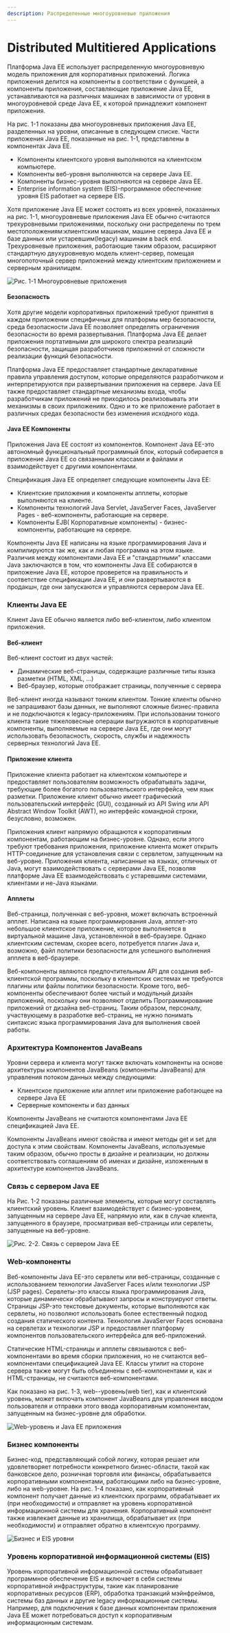 ```yaml
---
description: Распределенные многоуровневые приложения
---
```


# Distributed Multitiered Applications

Платформа Java EE использует распределенную многоуровневую модель приложения для корпоративных приложений. Логика приложения делится на компоненты в соответствии с функцией, а компоненты приложения, составляющие приложение Java EE, устанавливаются на различных машинах в зависимости от уровня в многоуровневой среде Java EE, к которой принадлежит компонент приложения.

На рис. 1-1 показаны два многоуровневых приложения Java EE, разделенных на уровни, описанные в следующем списке. Части приложения Java EE, показанные на рис. 1-1, представлены в компонентах Java EE.

* Компоненты клиентского уровня выполняются на клиентском компьютере.
* Компоненты веб-уровня выполняются на сервере Java EE.
* Компоненты бизнес-уровня выполняются на сервере Java EE.
* Enterprise information system \(EIS\)-программное обеспечение уровня EIS работает на сервере EIS.

Хотя приложение Java EE может состоять из всех уровней, показанных на рис. 1-1, многоуровневые приложения Java EE обычно считаются трехуровневыми приложениями, поскольку они распределены по трем местоположениям:клиентским машинам, машине сервера Java EE и базе данных или устаревшим\(legacy\) машинам в back end. Трехуровневые приложения, работающие таким образом, расширяют стандартную двухуровневую модель клиент-сервер, помещая многопоточный сервер приложений между клиентским приложением и серверным хранилищем.

![&#x420;&#x438;&#x441;. 1-1 &#x41C;&#x43D;&#x43E;&#x433;&#x43E;&#x443;&#x440;&#x43E;&#x432;&#x43D;&#x435;&#x432;&#x44B;&#x435; &#x43F;&#x440;&#x438;&#x43B;&#x43E;&#x436;&#x435;&#x43D;&#x438;&#x44F;](../../../../.gitbook/assets/image.png)

#### Безопасность

Хотя другие модели корпоративных приложений требуют принятия в каждом приложении специфичных для платформы мер безопасности, среда безопасности Java EE позволяет определять ограничения безопасности во время развертывания. Платформа Java EE делает приложения портативными для широкого спектра реализаций безопасности, защищая разработчиков приложений от сложности реализации функций безопасности.

Платформа Java EE предоставляет стандартные декларативные правила управления доступом, которые определяются разработчиком и интерпретируются при развертывании приложения на сервере. Java EE также предоставляет стандартные механизмы входа, чтобы разработчикам приложений не приходилось реализовывать эти механизмы в своих приложениях. Одно и то же приложение работает в различных средах безопасности без изменения исходного кода.

#### Java EE Компоненты <a id="_java_ee_components"></a>

Приложения Java EE состоят из компонентов. Компонент Java EE-это автономный функциональный программный блок, который собирается в приложение Java EE со связанными классами и файлами и взаимодействует с другими компонентами.

Спецификация Java EE определяет следующие компоненты Java EE:

* Клиентские приложения и компоненты апплеты, которые выполняются на клиенте.
* Компоненты технологий Java Servlet, JavaServer Faces, JavaServer Pages - веб-компоненты, работающие на сервере.
* Компоненты EJB\( Корпоративные компоненты\) - бизнес-компоненты, работающие на сервере.

Компоненты Java EE написаны на языке программирования Java и компилируются так же, как и любая программа на этом языке. Различия между компонентами Java EE и "стандартными" классами Java заключаются в том, что компоненты Java EE собираются в приложение Java EE, которое проверется на правильность и соответствие спецификации Java EE, и они развертываются в продакшн, где они запускаются и управляются сервером Java EE.

### Клиенты Java EE

Клиент Java EE обычно является либо веб-клиентом, либо клиентом приложения.

#### Веб-клиент

Веб-клиент состоит из двух частей:

* Динамические веб-страницы, содержащие различные типы языка разметки \(HTML, XML, ...\)
* Веб-браузер, которые отображает страницы, полученные с сервера

Веб-клиент иногда называют тонким клиентом. Тонкие клиенты обычно не запрашивают базы данных, не выполняют сложные бизнес-правила и не подключаются к legacy-приложениям. При использовании тонкого клиента такие тяжеловесные операции выгружаются в корпоративные компоненты, выполняемые на сервере Java EE, где они могут использовать безопасность, скорость, службы и надежность серверных технологий Java EE.

#### Приложение клиента

Приложение клиента работает на клиентском компьютере и предоставляет пользователям возможность обрабатывать задачи, требующие более богатого пользовательского интерфейса, чем язык разметки. Приложение клиент обычно имеет графический пользовательский интерфейс \(GUI\), созданный из API Swing или API Abstract Window Toolkit \(AWT\), но интерфейс командной строки, безусловно, возможен.

Приложения клиент напрямую обращаются к корпоративным компонентам, работающим на бизнес-уровне. Однако, если этого требуют требования приложения, приложение клиента может открыть HTTP-соединение для установления связи с сервлетом, запущенным на веб-уровне. Приложения клиента, написанные на языках, отличных от Java, могут взаимодействовать с серверами Java EE, позволяя платформе Java EE взаимодействовать с устаревшими системами, клиентами и не-Java языками.

#### Апплеты

Веб-страница, полученная с веб-уровня, может включать встроенный апплет. Написана на языке программирования Java, апплет-это небольшое клиентское приложение, которое выполняется в виртуальной машине Java, установленной в веб-браузере. Однако клиентским системам, скорее всего, потребуется плагин Java и, возможно, файл политики безопасности для успешного выполнения апплета в веб-браузере.

Веб-компоненты являются предпочтительным API для создания веб-клиентской программы, поскольку в клиентских системах не требуются плагины или файлы политики безопасности. Кроме того, веб-компоненты обеспечивают более чистый и модульный дизайн приложений, поскольку они позволяют отделить Программирование приложений от дизайна веб-страниц. Таким образом, персоналу, участвующему в разработке веб-страниц, не нужно понимать синтаксис языка программирования Java для выполнения своей работы.

### Архитектура Компонентов JavaBeans

Уровни сервера и клиента могут также включать компоненты на основе архитектуры компонентов JavaBeans \(компоненты JavaBeans\) для управления потоком данных между следующими:

* Клиентское приложение или апплет или приложение работающее на сервере Java EE
* Серверные компоненты и баз данных

Компоненты JavaBeans не считаются компонентами Java EE спецификацией Java EE.

Компоненты JavaBeans имеют свойства и имеют методы get и set для доступа к этим свойствам. Компоненты JavaBeans, используемые таким образом, обычно просты в дизайне и реализации, но должны соответствовать соглашениям об именах и дизайне, изложенным в архитектуре компонентов JavaBeans.

### Связь с сервером Java EE

На Рис. 1-2 показаны различные элементы, которые могут составлять клиентский уровень. Клиент взаимодействует с бизнес-уровнем, запущенным на сервере Java EE, напрямую или, как в случае клиента, запущенного в браузере, просматривая веб-страницы или сервлеты, запущенные на веб-уровне.

![&#x420;&#x438;&#x441;. 2-2. &#x421;&#x432;&#x44F;&#x437;&#x44C; &#x441; &#x441;&#x435;&#x440;&#x432;&#x435;&#x440;&#x43E;&#x43C;  Java EE](../../../../.gitbook/assets/image%20%281%29.png)

### Web-компоненты

Веб-компоненты Java EE-это сервлеты или веб-страницы, созданные с использованием технологии JavaServer Faces и/или технологии JSP \(JSP pages\). Сервлеты-это классы языка программирования Java, которые динамически обрабатывают запросы и конструируют ответы. Страницы JSP-это текстовые документы, которые выполняются как сервлеты, но позволяют использовать  более естественный подход создания статического контента. Технология JavaServer Faces основана на сервлетах и технологии JSP и предоставляет платформу компонентов пользовательского интерфейса для веб-приложений.

Статические HTML-страницы и апплеты связываются с веб-компонентами во время сборки приложения, но не считаются веб-компонентами спецификацией Java EE. Классы утилит на стороне сервера также могут быть объединены с веб-компонентами и, как и HTML-страницы, не считаются веб-компонентами.

Как показано на рис. 1-3, web--уровень\(web tier\), как и клиентский уровень, может включать компонент JavaBeans для управления вводом пользователя и отправки этого ввода корпоративным компонентам, запущенным на бизнес-уровне для обработки.

![Web-&#x443;&#x440;&#x43E;&#x432;&#x435;&#x43D;&#x44C; &#x438; Java EE &#x43F;&#x440;&#x438;&#x43B;&#x43E;&#x436;&#x435;&#x43D;&#x438;&#x44F;](../../../../.gitbook/assets/image%20%282%29.png)

### Бизнес компоненты

Бизнес-код, представляющий собой логику, которая решает или удовлетворяет потребности конкретного бизнес-области, такой как банковское дело, розничная торговля или финансы, обрабатывается корпоративными компонентами, работающими либо на бизнес-уровне, либо на web-уровне. На рис. 1-4 показано, как корпоративный компонент получает данные из клиентских программ, обрабатывает их \(при необходимости\) и отправляет на уровень корпоративной информационной системы для хранения. Корпоративный компонент также извлекает данные из хранилища, обрабатывает их \(при необходимости\) и отправляет обратно в клиентскую программу.

![&#x411;&#x438;&#x437;&#x43D;&#x435;&#x441; &#x438; EIS &#x443;&#x440;&#x43E;&#x432;&#x43D;&#x438;](../../../../.gitbook/assets/image%20%283%29.png)

### Уровень корпоративной информационной системы \(EIS\)

Уровень корпоративной информационной системы обрабатывает программное обеспечение EIS и включает в себя системы корпоративной инфраструктуры, такие как планирование корпоративных ресурсов \(ERP\), обработка транзакций мэйнфреймов, системы баз данных и другие legacy информационные системы. Например, для подключения к базе данных компонентам приложения Java EE может потребоваться доступ к корпоративным информационным системам.

